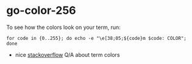 # go-color-256

To see how the colors look on your term, run:
```
for code in {0..255}; do echo -e "\e[38;05;${code}m $code: COLOR"; done
```

+ nice [stackoverflow](https://stackoverflow.com/questions/5947742/how-to-change-the-output-color-of-echo-in-linux/) Q/A about term colors
